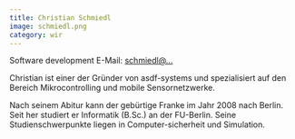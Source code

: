 ```yaml
---
title: Christian Schmiedl
image: schmiedl.png
category: wir
---
```

Software development
E-Mail: [schmiedl@...](mailto:schmiedl@asdf-systems.de)

Christian ist einer der Gründer von asdf-systems und spezialisiert auf den Bereich Mikrocontrolling und mobile Sensornetzwerke.

Nach seinem Abitur kann der gebürtige Franke im Jahr 2008 nach Berlin. Seit her studiert er Informatik (B.Sc.) an der FU-Berlin. Seine Studienschwerpunkte liegen in Computer-sicherheit und Simulation.
